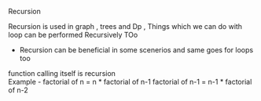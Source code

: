  Recursion 

Recursion is used in graph , trees and Dp  ,  Things which we can do with loop can be performed Recursively TOo 

* Recursion can be beneficial in some scenerios and same goes for loops too 

function calling itself is recursion  
    Example -  factorial  of n =  n * factorial of n-1
               factorial of n-1 =  n-1 * factorial of n-2
